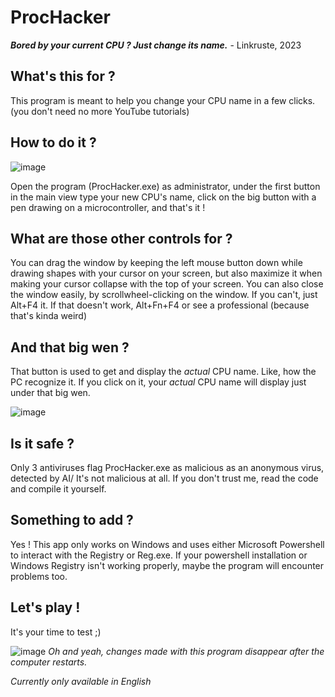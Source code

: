 # ProcHacker
***Bored by your current CPU ? Just change its name.*** - Linkruste, 2023

## What's this for ?
This program is meant to help you change your CPU name in a few clicks. (you don't need no more YouTube tutorials)

## How to do it ?

![image](https://github.com/Linkruste/ProcHacker/assets/74532664/423abe97-9a2e-44bd-a425-c090f86054ea)

Open the program (ProcHacker.exe) as administrator, under the first button in the main view type your new CPU's name, click on the big button with a pen drawing on a microcontroller, and that's it !

## What are those other controls for ?
You can drag the window by keeping the left mouse button down while drawing shapes with your cursor on your screen, but also maximize it when making your cursor collapse with the top of your screen.
You can also close the window easily, by scrollwheel-clicking on the window. If you can't, just Alt+F4 it. If that doesn't work, Alt+Fn+F4 or see a professional (because that's kinda weird)

## And that big wen ?
That button is used to get and display the *actual* CPU name. Like, how the PC recognize it.
If you click on it, your *actual* CPU name will display just under that big wen.

![image](https://github.com/Linkruste/ProcHacker/assets/74532664/eb15c8d7-034f-4cc7-aebb-b41537db8ac6)

## Is it safe ?
Only 3 antiviruses flag ProcHacker.exe as malicious as an anonymous virus, detected by AI/ It's not malicious at all. If you don't trust me, read the code and compile it yourself.

## Something to add ?
Yes ! This app only works on Windows and uses either Microsoft Powershell to interact with the Registry or Reg.exe. If your powershell installation or Windows Registry isn't working properly, maybe the program will encounter problems too.

## Let's play !
It's your time to test ;)

![image](https://github.com/Linkruste/ProcHacker/assets/74532664/493d4e0c-a1c1-44b5-b693-71b428208fae)
*Oh and yeah, changes made with this program disappear after the computer restarts.*

*Currently only available in English*
